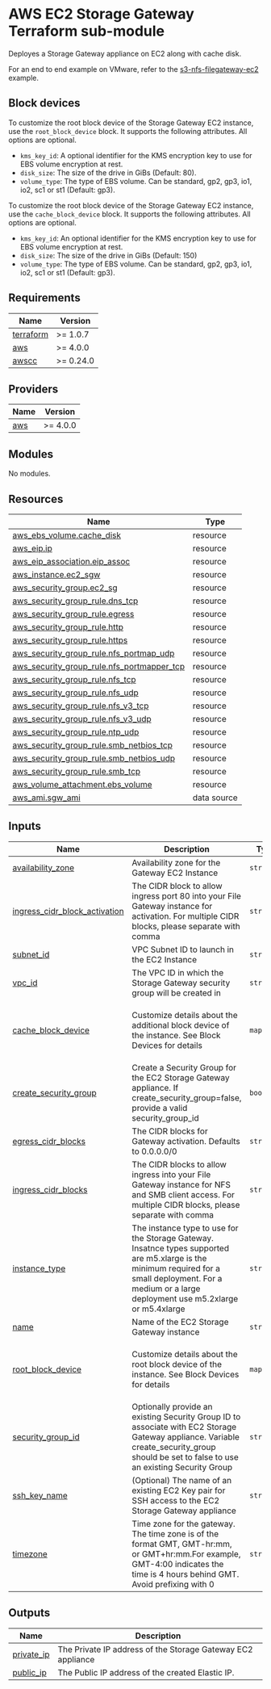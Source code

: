 <!-- BEGIN_TF_DOCS -->
# AWS EC2 Storage Gateway Terraform sub-module

Deployes a Storage Gateway appliance on EC2 along with cache disk.

For an end to end example on VMware, refer to the [s3-nfs-filegateway-ec2](../../examples/s3-nfs-filegateway-ec2/) example.

## Block devices

To customize the root block device of the Storage Gateway EC2 instance, use the `root_block_device` block. It supports the following attributes. All options are optional.
- `kms_key_id`: A optional identifier for the KMS encryption key to use for EBS volume encryption at rest.
- `disk_size`: The size of the drive in GiBs (Default: 80).
- `volume_type`: The type of EBS volume. Can be standard, gp2, gp3, io1, io2, sc1 or st1 (Default: gp3).

To customize the root block device of the Storage Gateway EC2 instance, use the `cache_block_device` block. It supports the following attributes. All options are optional.
- `kms_key_id`: An optional identifier for the KMS encryption key to use for EBS volume encryption at rest.
- `disk_size`: The size of the drive in GiBs (Default: 150)
- `volume_type`: The type of EBS volume. Can be standard, gp2, gp3, io1, io2, sc1 or st1 (Default: gp3).

## Requirements

| Name | Version |
|------|---------|
| <a name="requirement_terraform"></a> [terraform](#requirement\_terraform) | >= 1.0.7 |
| <a name="requirement_aws"></a> [aws](#requirement\_aws) | >= 4.0.0 |
| <a name="requirement_awscc"></a> [awscc](#requirement\_awscc) | >= 0.24.0 |

## Providers

| Name | Version |
|------|---------|
| <a name="provider_aws"></a> [aws](#provider\_aws) | >= 4.0.0 |

## Modules

No modules.

## Resources

| Name | Type |
|------|------|
| [aws_ebs_volume.cache_disk](https://registry.terraform.io/providers/hashicorp/aws/latest/docs/resources/ebs_volume) | resource |
| [aws_eip.ip](https://registry.terraform.io/providers/hashicorp/aws/latest/docs/resources/eip) | resource |
| [aws_eip_association.eip_assoc](https://registry.terraform.io/providers/hashicorp/aws/latest/docs/resources/eip_association) | resource |
| [aws_instance.ec2_sgw](https://registry.terraform.io/providers/hashicorp/aws/latest/docs/resources/instance) | resource |
| [aws_security_group.ec2_sg](https://registry.terraform.io/providers/hashicorp/aws/latest/docs/resources/security_group) | resource |
| [aws_security_group_rule.dns_tcp](https://registry.terraform.io/providers/hashicorp/aws/latest/docs/resources/security_group_rule) | resource |
| [aws_security_group_rule.egress](https://registry.terraform.io/providers/hashicorp/aws/latest/docs/resources/security_group_rule) | resource |
| [aws_security_group_rule.http](https://registry.terraform.io/providers/hashicorp/aws/latest/docs/resources/security_group_rule) | resource |
| [aws_security_group_rule.https](https://registry.terraform.io/providers/hashicorp/aws/latest/docs/resources/security_group_rule) | resource |
| [aws_security_group_rule.nfs_portmap_udp](https://registry.terraform.io/providers/hashicorp/aws/latest/docs/resources/security_group_rule) | resource |
| [aws_security_group_rule.nfs_portmapper_tcp](https://registry.terraform.io/providers/hashicorp/aws/latest/docs/resources/security_group_rule) | resource |
| [aws_security_group_rule.nfs_tcp](https://registry.terraform.io/providers/hashicorp/aws/latest/docs/resources/security_group_rule) | resource |
| [aws_security_group_rule.nfs_udp](https://registry.terraform.io/providers/hashicorp/aws/latest/docs/resources/security_group_rule) | resource |
| [aws_security_group_rule.nfs_v3_tcp](https://registry.terraform.io/providers/hashicorp/aws/latest/docs/resources/security_group_rule) | resource |
| [aws_security_group_rule.nfs_v3_udp](https://registry.terraform.io/providers/hashicorp/aws/latest/docs/resources/security_group_rule) | resource |
| [aws_security_group_rule.ntp_udp](https://registry.terraform.io/providers/hashicorp/aws/latest/docs/resources/security_group_rule) | resource |
| [aws_security_group_rule.smb_netbios_tcp](https://registry.terraform.io/providers/hashicorp/aws/latest/docs/resources/security_group_rule) | resource |
| [aws_security_group_rule.smb_netbios_udp](https://registry.terraform.io/providers/hashicorp/aws/latest/docs/resources/security_group_rule) | resource |
| [aws_security_group_rule.smb_tcp](https://registry.terraform.io/providers/hashicorp/aws/latest/docs/resources/security_group_rule) | resource |
| [aws_volume_attachment.ebs_volume](https://registry.terraform.io/providers/hashicorp/aws/latest/docs/resources/volume_attachment) | resource |
| [aws_ami.sgw_ami](https://registry.terraform.io/providers/hashicorp/aws/latest/docs/data-sources/ami) | data source |

## Inputs

| Name | Description | Type | Default | Required |
|------|-------------|------|---------|:--------:|
| <a name="input_availability_zone"></a> [availability\_zone](#input\_availability\_zone) | Availability zone for the Gateway EC2 Instance | `string` | n/a | yes |
| <a name="input_ingress_cidr_block_activation"></a> [ingress\_cidr\_block\_activation](#input\_ingress\_cidr\_block\_activation) | The CIDR block to allow ingress port 80 into your File Gateway instance for activation. For multiple CIDR blocks, please separate with comma | `string` | n/a | yes |
| <a name="input_subnet_id"></a> [subnet\_id](#input\_subnet\_id) | VPC Subnet ID to launch in the EC2 Instance | `string` | n/a | yes |
| <a name="input_vpc_id"></a> [vpc\_id](#input\_vpc\_id) | The VPC ID in which the Storage Gateway security group will be created in | `string` | n/a | yes |
| <a name="input_cache_block_device"></a> [cache\_block\_device](#input\_cache\_block\_device) | Customize details about the additional block device of the instance. See Block Devices for details | `map(any)` | <pre>{<br>  "disk_size": 150,<br>  "kms_key_id": null,<br>  "volume_type": "gp3"<br>}</pre> | no |
| <a name="input_create_security_group"></a> [create\_security\_group](#input\_create\_security\_group) | Create a Security Group for the EC2 Storage Gateway appliance. If create\_security\_group=false, provide a valid security\_group\_id | `bool` | `false` | no |
| <a name="input_egress_cidr_blocks"></a> [egress\_cidr\_blocks](#input\_egress\_cidr\_blocks) | The CIDR blocks for Gateway activation. Defaults to 0.0.0.0/0 | `string` | `"0.0.0.0/0"` | no |
| <a name="input_ingress_cidr_blocks"></a> [ingress\_cidr\_blocks](#input\_ingress\_cidr\_blocks) | The CIDR blocks to allow ingress into your File Gateway instance for NFS and SMB client access. For multiple CIDR blocks, please separate with comma | `string` | `"10.0.0.0/16"` | no |
| <a name="input_instance_type"></a> [instance\_type](#input\_instance\_type) | The instance type to use for the Storage Gateway. Insatnce types supported are m5.xlarge is the minimum required for a small deployment. For a medium or a large deployment use m5.2xlarge or m5.4xlarge | `string` | `"m5.xlarge"` | no |
| <a name="input_name"></a> [name](#input\_name) | Name of the EC2 Storage Gateway instance | `string` | `"aws-storage-gateway"` | no |
| <a name="input_root_block_device"></a> [root\_block\_device](#input\_root\_block\_device) | Customize details about the root block device of the instance. See Block Devices for details | `map(any)` | <pre>{<br>  "disk_size": 80,<br>  "kms_key_id": null,<br>  "volume_type": "gp3"<br>}</pre> | no |
| <a name="input_security_group_id"></a> [security\_group\_id](#input\_security\_group\_id) | Optionally provide an existing Security Group ID to associate with EC2 Storage Gateway appliance. Variable create\_security\_group should be set to false to use an existing Security Group | `string` | `null` | no |
| <a name="input_ssh_key_name"></a> [ssh\_key\_name](#input\_ssh\_key\_name) | (Optional) The name of an existing EC2 Key pair for SSH access to the EC2 Storage Gateway appliance | `string` | `null` | no |
| <a name="input_timezone"></a> [timezone](#input\_timezone) | Time zone for the gateway. The time zone is of the format GMT, GMT-hr:mm, or GMT+hr:mm.For example, GMT-4:00 indicates the time is 4 hours behind GMT. Avoid prefixing with 0 | `string` | `"GMT"` | no |

## Outputs

| Name | Description |
|------|-------------|
| <a name="output_private_ip"></a> [private\_ip](#output\_private\_ip) | The Private IP address of the Storage Gateway EC2 appliance |
| <a name="output_public_ip"></a> [public\_ip](#output\_public\_ip) | The Public IP address of the created Elastic IP. |
<!-- END_TF_DOCS -->